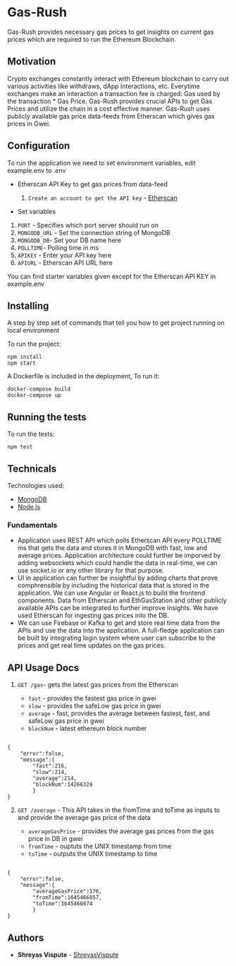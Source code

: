 # Gas-Rush

Gas-Rush provides necessary gas prices to get insights on current gas prices which are required to run the Ethereum Blockchain.

## Motivation

Crypto exchanges constantly interact with Ethereum blockchain to carry out various activities like withdraws, dApp Interactions, etc. Everytime exchanges make an interaction a transaction fee is charged: Gas used by the transaction \* Gas Price. Gas-Rush provides crucial APIs to get Gas Prices and utilize the chain in a cost effective manner. Gas-Rush uses publicly available gas price data-feeds from Etherscan which gives gas prices in Gwei.

## Configuration

To run the application we need to set environment variables, edit example.env to .env

- Etherscan API Key to get gas prices from data-feed

  1. `Create an account to get the API key` - [Etherscan](https://docs.etherscan.io/getting-started/creating-an-account)

- Set variables

1. `PORT` - Specifies which port server should run on
2. `MONGODB_URL` - Set the connection string of MongoDB
3. `MONGODB_DB`- Set your DB name here
4. `POLLTIME`- Polling time in ms
5. `APIKEY` - Enter your API key here
6. `APIURL` - Etherscan API URL here

You can find starter variables given except for the Etherscan API KEY in example.env

## Installing

A step by step set of commands that tell you how to get project running on local environment

To run the project:

```
npm install
npm start
```

A Dockerfile is included in the deployment, To run it:

```
docker-compose build
docker-compose up
```

## Running the tests

To run the tests:

```
npm test
```

## Technicals

Technologies used:

- [MongoDB](https://www.mongodb.com/)
- [Node.js](https://nodejs.org/en/)

### Fundamentals

- Application uses REST API which polls Etherscan API every POLLTIME ms that gets the data and stores it in MongoDB with fast, low and average prices.
Application architecture could further be imporved by adding websockets which could handle the data in real-time, we can use socket.io or any other library for that purpose.
- UI in application can further be insightful by adding charts that prove comphrensible by including the historical data that is stored in the application. We can use Angular or React.js to build the frontend components.
Data from Etherscan and EthGasStation and other publicly available APIs can be integrated to further improve insights. We have used Etherscan for ingesting gas prices into the DB.
- We can use Firebase or Kafka to get and store real time data from the APIs and use the data into the application. A full-fledge application can be built by integrating login system where user can subscribe to the prices and get real time updates on the gas prices.

## API Usage Docs

1. `GET /gas`- gets the latest gas prices from the Etherscan

   - `fast` - provides the fastest gas price in gwei
   - `slow` - provides the safeLow gas price in gwei
   - `average` - fast, provides the average between fastest, fast, and safeLow gas price in gwei
   - `blockNum` - latest ethereum block number

```

{
    "error":false,
    "message":{
        "fast":216,
        "slow":214,
        "average":214,
        "blockNum":14266328
        }
}

```

2. `GET /average` - This API takes in the fromTime and toTime as inputs to and provide the average gas price of the data

   - `averageGasPrice` - provides the average gas prices from the gas price in DB in gwei
   - `fromTime` - ouptuts the UNIX timestamp from time
   - `toTime` - outputs the UNIX timestamp to time

```

{
    "error":false,
    "message":{
        "averageGasPrice":176,
        "fromTime":1645466857,
        "toTime":1645466874
        }
}

```

## Authors

- **Shreyas Vispute** - [ShreyasVispute](https://github.com/shreyasvispute/)
